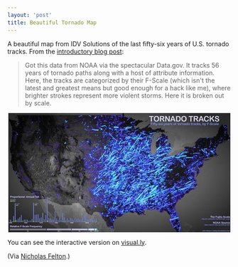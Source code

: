 ```yaml
---
layout: 'post'
title: Beautiful Tornado Map
---
```


A beautiful map from IDV Solutions of the last fifty-six years of U.S. tornado tracks. From the [introductory blog post](http://uxblog.idvsolutions.com/2012/06/zazzle-print-tornado-tracks.html):

<blockquote>Got this data from NOAA via the spectacular Data.gov.  It tracks 56 years of tornado paths along with a host of attribute information.  Here, the tracks are categorized by their F-Scale (which isn't the latest and greatest means but good enough for a hack like me), where brighter strokes represent more violent storms.
Here it is broken out by scale.</blockquote>

<img src="/img/tornado-tracks.jpg" alt="U.S. Tornado Tracks" title="tornado-tracks.jpg" style="display:block;margin-left:auto;margin-right:auto;" />

You can see the interactive version on [visual.ly](http://visual.ly/tornado-tracks).

(Via [Nicholas Felton](http://feltron.tumblr.com/post/24405436108/explore-blog-56-years-of-tornado).)